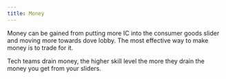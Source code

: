 ```yaml
---
title: Money
---
```


Money can be gained from putting more IC into the consumer goods slider and moving more towards dove lobby. The most effective way to make money is to trade for it.

Tech teams drain money, the higher skill level the more they drain the money you get from your sliders.
